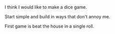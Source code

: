 I think I would like to make a dice game.

Start simple and build in ways that don't annoy me. 

First game is beat the house in a single roll.